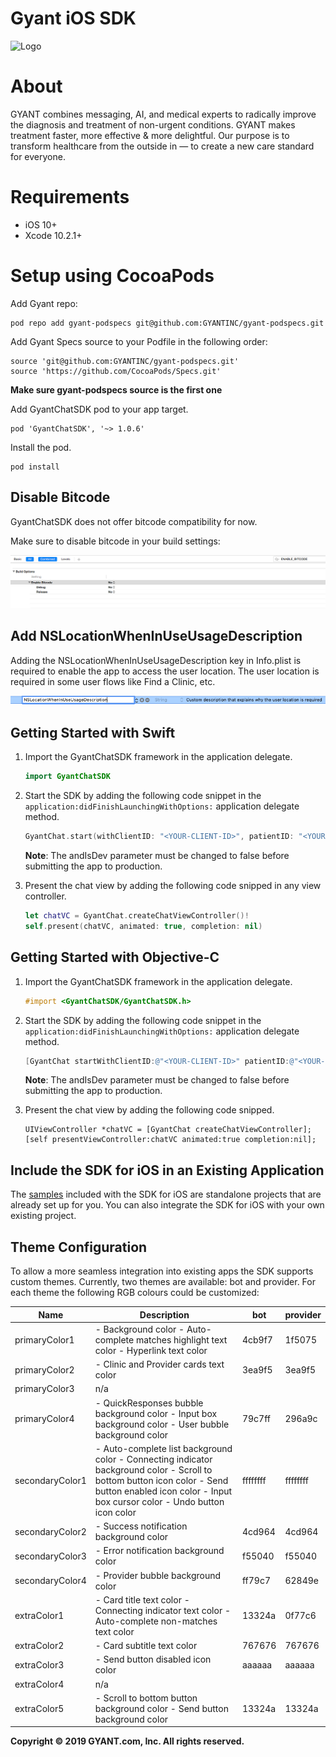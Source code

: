 Gyant iOS SDK
==================

![Logo](https://gyant.com/wp-content/uploads/2018/10/Gyant.Logotype.HorizontalLeft@2x-1.png)

# About

GYANT combines messaging, AI, and medical experts to radically improve the diagnosis and treatment of non-urgent conditions. GYANT makes treatment faster, more effective & more delightful. Our purpose is to transform healthcare from the outside in — to create a new care standard for everyone.

# Requirements
 - iOS 10+
 - Xcode 10.2.1+

# Setup using CocoaPods 

Add Gyant repo:

```
pod repo add gyant-podspecs git@github.com:GYANTINC/gyant-podspecs.git
```

Add Gyant Specs source to your Podfile in the following order:

```
source 'git@github.com:GYANTINC/gyant-podspecs.git'
source 'https://github.com/CocoaPods/Specs.git'
```

**Make sure gyant-podspecs source is the first one**

Add GyantChatSDK pod to your app target.

```
pod 'GyantChatSDK', '~> 1.0.6'
```

Install the pod.

```
pod install
```

## Disable Bitcode

GyantChatSDK does not offer bitcode compatibility for now.

Make sure to disable bitcode in your build settings:

![Disable Bitcode](images/bitcode_off.png)

## Add NSLocationWhenInUseUsageDescription

Adding the NSLocationWhenInUseUsageDescription key in Info.plist is required to enable the app to access the user location. The user location is required in some user flows like Find a Clinic, etc.

![Add NSLocationWhenInUseUsageDescription](images/location_plist.png)

## Getting Started with Swift

1. Import the GyantChatSDK framework in the application delegate.

    ```swift
    import GyantChatSDK
    ```

2. Start the SDK by adding the following code snippet in the `application:didFinishLaunchingWithOptions:` application delegate method.

    ```swift
    GyantChat.start(withClientID: "<YOUR-CLIENT-ID>", patientID: "<YOUR-PATIENT-ID-OPTIONAL>", isDev: true, theme: nil)
    ```
    
    **Note**: The andIsDev parameter must be changed to false before submitting the app to production. 
        
3. Present the chat view by adding the following code snipped in any view controller.

    ```swift
    let chatVC = GyantChat.createChatViewController()!
    self.present(chatVC, animated: true, completion: nil)
    ```

## Getting Started with Objective-C

1. Import the GyantChatSDK framework in the application delegate.

    ```objective-c
    #import <GyantChatSDK/GyantChatSDK.h>
    ```

2. Start the SDK by adding the following code snippet in the `application:didFinishLaunchingWithOptions:` application delegate method.

    ```objective-c
    [GyantChat startWithClientID:@"<YOUR-CLIENT-ID>" patientID:@"<YOUR-PATIENT-ID-OPTIONAL>" isDev:YES theme:@{}];
    ```
    
    **Note**: The andIsDev parameter must be changed to false before submitting the app to production.
    
3. Present the chat view by adding the following code snipped.

    ```objetive-c
    UIViewController *chatVC = [GyantChat createChatViewController];
    [self presentViewController:chatVC animated:true completion:nil];
    ```

## Include the SDK for iOS in an Existing Application

The [samples](https://github.com/GYANTINC/gyant-ios-sdk-samples) included with the SDK for iOS are standalone projects that are already set up for you. You can also integrate the SDK for iOS with your own existing project.

## Theme Configuration

To allow a more seamless integration into existing apps the SDK supports custom themes. Currently, two themes are available: bot and provider. For each theme the following RGB colours could be customized:

| Name            	| Description                                                                                                                                                                                           	| bot       	| provider  	|
|-----------------	|-------------------------------------------------------------------------------------------------------------------------------------------------------------------------------------------------------	|-----------	|-----------	|
|  primaryColor1  	| - Background color - Auto-complete matches highlight text color - Hyperlink text color                                                                                                                	| 4cb9f7  	| 1f5075  	|
| primaryColor2   	| - Clinic and Provider cards text color                                                                                                                                                                	| 3ea9f5  	| 3ea9f5  	|
| primaryColor3   	| n/a                                                                                                                                                                                                   	|           	|           	|
| primaryColor4   	| - QuickResponses bubble background color - Input box background color - User bubble background color                                                                                                  	| 79c7ff  	| 296a9c  	|
| secondaryColor1 	| - Auto-complete list background color - Connecting indicator background color - Scroll to bottom button icon color - Send button enabled icon color - Input box cursor color - Undo button icon color 	| ffffffff  	| ffffffff  	|
| secondaryColor2 	| - Success notification background color                                                                                                                                                               	| 4cd964  	| 4cd964  	|
| secondaryColor3 	| - Error notification background color                                                                                                                                                                 	| f55040  	| f55040  	|
| secondaryColor4 	| - Provider bubble background color                                                                                                                                                                    	| ff79c7  	|  62849e 	|
| extraColor1     	| - Card title text color - Connecting indicator text color - Auto-complete non-matches text color                                                                                                      	| 13324a  	| 0f77c6  	|
| extraColor2     	| - Card subtitle text color                                                                                                                                                                            	|  767676 	| 767676  	|
| extraColor3     	| - Send button disabled icon color                                                                                                                                                                     	| aaaaaa  	| aaaaaa  	|
| extraColor4     	| n/a                                                                                                                                                                                                   	|           	|           	|
| extraColor5     	| - Scroll to bottom button background color - Send button background color                                                                                                                             	| 13324a  	| 13324a  	|

**Copyright © 2019 GYANT.com, Inc. All rights reserved.**

